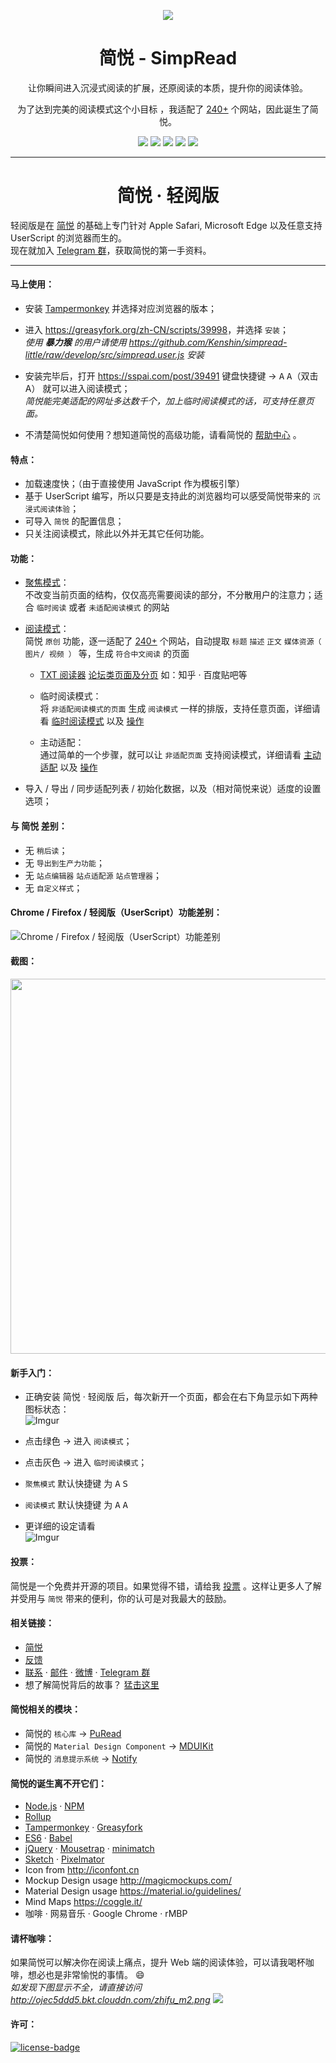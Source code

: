 <p align="center"><img src="http://ojec5ddd5.bkt.clouddn.com/logo%20bigger.png" /></p>
<h1 align="center">简悦 - SimpRead</h1>
<p align="center">让你瞬间进入沉浸式阅读的扩展，还原阅读的本质，提升你的阅读体验。</p>
<p align="center">为了达到完美的阅读模式这个小目标 ，我适配了 <a target="_blank" href="https://github.com/kenshin/simpread/wiki/适配站点列表">240+</a> 个网站，因此诞生了简悦。</p>
<p align="center">
   <a href="https://github.com/kenshin/simpread/releases"><img src="https://i.imgur.com/rAc8bT7.png"></a>
   <a target="_blank" href="http://ksria.com/simpread"><img src="https://i.imgur.com/ryEV5nm.png"></a>
   <a target="_blank" href="https://chrome.google.com/webstore/detail/%E7%AE%80%E6%82%A6-simpread/ijllcpnolfcooahcekpamkbidhejabll"><img src="https://i.imgur.com/ubNLVJa.png"></a>
   <a target="_blank" href="https://addons.mozilla.org/zh-CN/firefox/addon/simpread"><img src="https://i.imgur.com/tBstQ7d.png"></a>
   <a target="_blank" href="https://greasyfork.org/zh-CN/scripts/39998"><img src="https://i.imgur.com/JFhxHeR.png"></a>

</p>

***

<h1 align="center">简悦 · 轻阅版</h1>

轻阅版是在 [简悦](https://github.com/kenshin/simpread) 的基础上专门针对 Apple Safari, Microsoft Edge 以及任意支持 UserScript 的浏览器而生的。  
现在就加入 [Telegram 群](https://t.me/simpread)，获取简悦的第一手资料。

***

#### 马上使用：
* 安装 [Tampermonkey](http://tampermonkey.net/) 并选择对应浏览器的版本；
* 进入 <https://greasyfork.org/zh-CN/scripts/39998>，并选择 `安装`；  
  _使用 **暴力猴** 的用户请使用 https://github.com/Kenshin/simpread-little/raw/develop/src/simpread.user.js 安装_

* 安装完毕后，打开 <https://sspai.com/post/39491> 键盘快捷键 → <kbd>A</kbd> <kbd>A</kbd>（双击 A） 就可以进入阅读模式；  
  _简悦能完美适配的网址多达数千个，加上临时阅读模式的话，可支持任意页面。_
* 不清楚简悦如何使用？想知道简悦的高级功能，请看简悦的 [帮助中心](https://github.com/kenshin/simpread/wiki) 。

#### 特点：
* 加载速度快；（由于直接使用 JavaScript 作为模板引擎）
* 基于 UserScript 编写，所以只要是支持此的浏览器均可以感受简悦带来的 `沉浸式阅读体验`；
* 可导入 `简悦` 的配置信息；
* 只关注阅读模式，除此以外并无其它任何功能。

#### 功能：
- [聚焦模式](https://github.com/Kenshin/simpread/wiki/%E8%81%9A%E7%84%A6%E6%A8%A1%E5%BC%8F)：  
  不改变当前页面的结构，仅仅高亮需要阅读的部分，不分散用户的注意力；适合 `临时阅读` 或者 `未适配阅读模式` 的网站

- [阅读模式](https://github.com/Kenshin/simpread/wiki/%E9%98%85%E8%AF%BB%E6%A8%A1%E5%BC%8F/)：  
  简悦 `原创` 功能，逐一适配了 [240+](https://github.com/kenshin/simpread/wiki/适配站点列表) 个网站，自动提取 `标题` `描述` `正文` `媒体资源（ 图片/ 视频 ）` 等，生成 `符合中文阅读` 的页面

   * [TXT 阅读器](https://github.com/Kenshin/simpread/wiki/txt-%E9%98%85%E8%AF%BB%E5%99%A8) [论坛类页面及分页](https://github.com/Kenshin/simpread/wiki/%E8%AE%BA%E5%9D%9B%E7%B1%BB%E9%A1%B5%E9%9D%A2%E5%8F%8A%E5%88%86%E9%A1%B5) 如：知乎 · 百度贴吧等

   * 临时阅读模式：  
    将 `非适配阅读模式的页面` 生成 `阅读模式` 一样的排版，支持任意页面，详细请看 [临时阅读模式](https://github.com/kenshin/simpread/wiki/临时阅读模式) 以及 [操作](http://ksria.com/simpread/welcome/version_1.0.5.html#temp-read-mode)

   * 主动适配：  
    通过简单的一个步骤，就可以让 `非适配页面` 支持阅读模式，详细请看 [主动适配](https://github.com/kenshin/simpread/wiki/主动适配阅读模式) 以及 [操作](http://ksria.com/simpread/welcome/version_1.0.5.html#mate-read-mode)

- 导入 / 导出 / 同步适配列表 / 初始化数据，以及（相对简悦来说）适度的设置选项；

#### 与 简悦 差别：

* 无 `稍后读`；
* 无 `导出到生产力功能`；
* 无 `站点编辑器` `站点适配源` `站点管理器`；
* 无 `自定义样式`；

#### Chrome / Firefox / 轻阅版（UserScript）功能差别：
![Chrome / Firefox / 轻阅版（UserScript）功能差别](https://i.imgur.com/z4WI7uK.png)

#### 截图：
<img src="https://i.imgur.com/7q5czJ9.gif" width="600px"/>  

#### 新手入门：

* 正确安装 简悦 · 轻阅版 后，每次新开一个页面，都会在右下角显示如下两种图标状态：  
  ![Imgur](https://i.imgur.com/UgwxLGc.png)

* 点击绿色 → 进入 `阅读模式`；
* 点击灰色 → 进入 `临时阅读模式`；
* `聚焦模式` 默认快捷键 为 <kbd>A</kbd> <kbd>S</kbd>
* `阅读模式` 默认快捷键 为 <kbd>A</kbd> <kbd>A</kbd>
* 更详细的设定请看  
  ![Imgur](https://i.imgur.com/77Vo2uFl.png)

#### 投票：
简悦是一个免费并开源的项目。如果觉得不错，请给我 [投票](https://greasyfork.org/zh-CN/forum/post/discussion?script=39998&locale=zh-CN) 。这样让更多人了解并受用与 `简悦` 带来的便利，你的认可是对我最大的鼓励。

#### 相关链接：
* [简悦](https://github.com/kenshin/simpread)
* [反馈](https://github.com/kenshin/simpread/issues)
* [联系](http://kenshin.wang) · [邮件](kenshin@ksria.com) · [微博](http://weibo.com/23784148) · [Telegram 群](https://t.me/simpread)
* 想了解简悦背后的故事？ [猛击这里](https://sspai.com/post/39491)

#### 简悦相关的模块：
* 简悦的 `核心库` → [PuRead](https://github.com/kenshin/puread)
* 简悦的 `Material Design Component` → [MDUIKit](https://github.com/kenshin/mduikit)
* 简悦的 `消息提示系统` → [Notify](https://github.com/kenshin/notify)

#### 简悦的诞生离不开它们：
- [Node.js](https://nodejs.org/) · [NPM](https://www.npmjs.com)
- [Rollup](https://webpack.github.io/)
- [Tampermonkey](http://tampermonkey.net/) · [Greasyfork](https://greasyfork.org/zh-CN)
- [ES6](http://es6-features.org/) · [Babel](https://babeljs.io)
- [jQuery](https://jquery.com/) · [Mousetrap](https://craig.is/killing/mice) · [minimatch](https://github.com/isaacs/minimatch) 
- [Sketch](https://www.sketchapp.com/) · [Pixelmator](http://www.pixelmator.com/)
- Icon from <http://iconfont.cn>
- Mockup Design usage <http://magicmockups.com/>
- Material Design usage <https://material.io/guidelines/>
- Mind Maps <https://coggle.it/>
- 咖啡 · 网易音乐 · Google Chrome · rMBP

#### 请杯咖啡：
如果简悦可以解决你在阅读上痛点，提升 Web 端的阅读体验，可以请我喝杯咖啡，想必也是非常愉悦的事情。 :smile:  
_如发现下图显示不全，请直接访问 http://ojec5ddd5.bkt.clouddn.com/zhifu_m2.png_
<img src="https://i.imgur.com/cyQuQBb.png"/>

#### 许可：
[![license-badge]][license-link]

<!-- Link -->
[license-badge]:    https://img.shields.io/github/license/mashape/apistatus.svg
[license-link]:     https://opensource.org/licenses/MIT